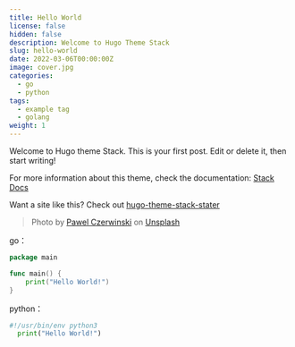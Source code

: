 ```yaml
---
title: Hello World
license: false
hidden: false
description: Welcome to Hugo Theme Stack
slug: hello-world
date: 2022-03-06T00:00:00Z
image: cover.jpg
categories:
  - go
  - python
tags:
  - example tag
  - golang
weight: 1
---
```


Welcome to Hugo theme Stack. This is your first post. Edit or delete it, then start writing!

For more information about this theme, check the documentation: [Stack Docs](https://stack.jimmycai.com/)

Want a site like this? Check out [hugo-theme-stack-stater](https://github.com/CaiJimmy/hugo-theme-stack-starter)

> Photo by [Pawel Czerwinski](https://unsplash.com/@pawel_czerwinski) on [Unsplash](https://unsplash.com/)

go：

```go
package main

func main() {
    print("Hello World!")
}

```

python：

```python
#!/usr/bin/env python3
  print("Hello World!")
```
